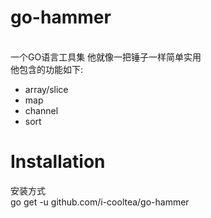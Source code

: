 # go-hammer

<br/>一个GO语言工具集 他就像一把锤子一样简单实用
<br/>他包含的功能如下:
- array/slice
- map
- channel
- sort

# Installation

安装方式 <br/>
go get -u github.com/i-cooltea/go-hammer


